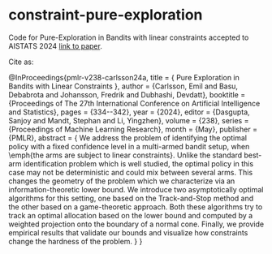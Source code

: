 # constraint-pure-exploration

Code for Pure-Exploration in Bandits with linear constraints accepted to AISTATS 2024 [link to paper](https://arxiv.org/abs/2306.12774). 

Cite as:


@InProceedings{pmlr-v238-carlsson24a,
  title = 	 { Pure Exploration in Bandits with Linear Constraints },
  author =       {Carlsson, Emil and Basu, Debabrota and Johansson, Fredrik and Dubhashi, Devdatt},
  booktitle = 	 {Proceedings of The 27th International Conference on Artificial Intelligence and Statistics},
  pages = 	 {334--342},
  year = 	 {2024},
  editor = 	 {Dasgupta, Sanjoy and Mandt, Stephan and Li, Yingzhen},
  volume = 	 {238},
  series = 	 {Proceedings of Machine Learning Research},
  month = 	 {May},
  publisher =    {PMLR},
  abstract = 	 { We address the problem of identifying the optimal policy with a fixed confidence level in a multi-armed bandit setup, when \emph{the arms are subject to linear constraints}. Unlike the standard best-arm identification problem which is well studied, the optimal policy in this case may not be deterministic and could mix between several arms. This changes the geometry of the problem which we characterize via an information-theoretic lower bound. We introduce two asymptotically optimal algorithms for this setting, one based on the Track-and-Stop method and the other based on a game-theoretic approach. Both these algorithms try to track an optimal allocation based on the lower bound and computed by a weighted projection onto the boundary of a normal cone. Finally, we provide empirical results that validate our bounds and visualize how constraints change the hardness of the problem. }
}
